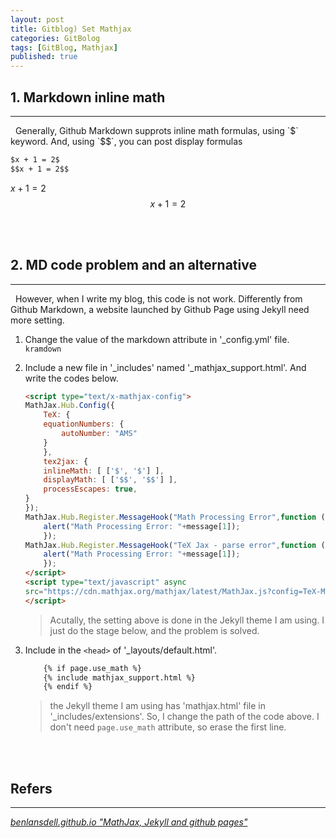 ```yaml
---
layout: post
title: Gitblog) Set Mathjax
categories: GitBolog
tags: [GitBlog, Mathjax]
published: true
---
```

## 1. Markdown inline math
<hr>
&nbsp;&nbsp;Generally, Github Markdown supprots inline math formulas, using `$` keyword. And, using `$$`, you can post display formulas

```html
$x + 1 = 2$
$$x + 1 = 2$$
```

$x + 1 = 2$
$$x + 1 = 2$$

<br/><br/>

## 2. MD code problem and an alternative
<hr>
&nbsp;&nbsp;However, when I write my blog, this code is not work. Differently from Github Markdown, a website launched by Github Page using Jekyll need more setting.

1. Change the value of the markdown attribute in '_config.yml' file. `kramdown`
2. Include a new file in '_includes' named '_mathjax_support.html'. And write the codes below.

    ```html
    <script type="text/x-mathjax-config">
    MathJax.Hub.Config({
        TeX: {
        equationNumbers: {
            autoNumber: "AMS"
        }
        },
        tex2jax: {
        inlineMath: [ ['$', '$'] ],
        displayMath: [ ['$$', '$$'] ],
        processEscapes: true,
    }
    });
    MathJax.Hub.Register.MessageHook("Math Processing Error",function (message) {
        alert("Math Processing Error: "+message[1]);
        });
    MathJax.Hub.Register.MessageHook("TeX Jax - parse error",function (message) {
        alert("Math Processing Error: "+message[1]);
        });
    </script>
    <script type="text/javascript" async
    src="https://cdn.mathjax.org/mathjax/latest/MathJax.js?config=TeX-MML-AM_CHTML">
    </script>
    ```

    > Acutally, the setting above is done in the Jekyll theme I am using. I just do the stage below, and the problem is solved.

3. Include in the `<head>` of '_layouts/default.html'.

    ```html
        {% if page.use_math %}
        {% include mathjax_support.html %}
        {% endif %}
    ```

    > the Jekyll theme I am using has 'mathjax.html' file in '_includes/extensions'. So, I change the path of the code above. I don't need `page.use_math` attribute, so erase the first line.

<br/><br/>

## Refers
<hr>
<a href = "https://benlansdell.github.io/computing/mathjax/"><i>benlansdell.github.io "MathJax, Jekyll and github pages"</i> </a><br/>
